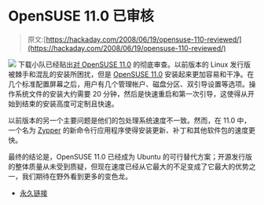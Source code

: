 # OpenSUSE 11.0 已审核

> 原文:[https://hackaday.com/2008/06/19/opensuse-110-reviewed/](https://hackaday.com/2008/06/19/opensuse-110-reviewed/)

![](../Images/f29bb28f6ca03b47a9aefdc28430c47f.png)
下载小队已经贴出[对 OpenSUSE 11.0](http://www.downloadsquad.com/2008/06/19/opensuse-11-0-review-part-3/) 的彻底审查。以前版本的 Linux 发行版被棘手和混乱的安装所困扰，但是 [OpenSUSE 11.0](http://news.opensuse.org/2008/06/19/announcing-opensuse-110-gm/) 安装起来更加容易和干净。在几个标准配置屏幕之后，用户有几个管理帐户、磁盘分区、双引导设置等选项。操作系统文件的安装大约需要 20 分钟，然后是快速重启和第一次引导，这使得从开始到结束的安装高度可定制且快速。

以前版本的另一个主要问题是他们的包处理系统速度不一致。然而，在 11.0 中，一个名为 [Zypper](http://en.opensuse.org/Zypper) 的新命令行应用程序使得安装更新、补丁和其他软件包的速度更快。

最终的结论是，OpenSUSE 11.0 已经成为 Ubuntu 的可行替代方案；开源发行版的整体质量从未受到质疑，但现在速度已经从它最大的不足变成了它最大的优势之一，我们期待在野外看到更多的变色龙。

*   [永久链接](http://www.downloadsquad.com/2008/06/19/opensuse-11-0-review-part-3/)